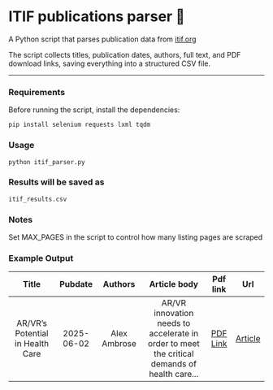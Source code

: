 
# ITIF publications parser 🚀

A Python script that parses publication data from [itif.org](https://itif.org/publications) 

The script collects titles, publication dates, authors, full text, and PDF download links, saving everything into a structured CSV file.

---

### Requirements
Before running the script, install the dependencies:
```
pip install selenium requests lxml tqdm
```
### Usage
```
python itif_parser.py
```
### Results will be saved as
```
itif_results.csv
```
### Notes
Set MAX_PAGES in the script to control how many listing pages are scraped

### Example Output

| Title | Pubdate | Authors | Article body | Pdf link | Url |
|:------:|:--------:|:--------:|:-------------:|:--------:|:----:|
| AR/VR’s Potential in Health Care | 2025-06-02 | Alex Ambrose | AR/VR innovation needs to accelerate in order to meet the critical demands of health care... | [PDF Link](https://www2.itif.org/2025-ar-vr-health-care.pdf) | [Article](https://itif.org/publications/2025/06/02/arvrs-potential-in-health-care/) |

